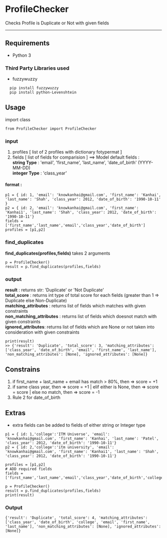 # ProfileChecker
Checks Profile is Duplicate or Not with given fields


--- 
## Requirements
* Python 3 
### Third Party Libraries used
 * fuzzywuzzy 
```
  pip install fuzzywuzzy
  pip install python-Levenshtein
```
## Usage
import class
```
from ProfileChecker import ProfileChecker
```
### input
1. profiles [ list of 2 profiles with dictionary fotypermat ] 
2. fields [ list of fields for comparision ]
==> Model default fields : </br>
**string Type** : 'email', 'first_name', 'last_name', 'date_of_birth' (YYYY-MM-DD)</br>
**integer Type** : 'class_year'
 
#### format :
```
p1 = { id: 1, 'email': 'knowkanhai@gmail.com', 'first_name': 'Kanhai', 'last_name': 'Shah', 'class_year': 2012, 'date_of_birth': '1990-10-11' }
p2 = { id: 2, 'email': 'knowkanhai@gmail.com', 'first_name': 'Kanhai1', 'last_name': 'Shah', 'class_year': 2012, 'date_of_birth': '1990-10-11'}
fields = ['first_name','last_name','email','class_year','date_of_birth']
profiles = [p1,p2]
```
### find_duplicates
**find_duplicates(profiles,fields)** takes 2 arguments 
```
p = ProfileChecker()
result = p.find_duplicates(profiles,fields)
```
### output
**result** : returns str: 'Duplicate' or 'Not Duplicate'<br />
**total_score** : returns int type of total score for each fields (greater than 1 => Duplicate else Non-Duplicate) <br />
**matching_attributes** : returns list of fields which matches with given constraints <br />
**non_matching_attributes** : returns list of fields which doesnot match with given constraints <br />
**ignored_attributes**: returns list of fields which are None or not taken into consideration with given constraints <br />
```
print(result)
>> {'result': 'Duplicate', 'total_score': 3, 'matching_attributes': ['class_year', 'date_of_birth', 'email', 'first_name', 'last_name'], 'non_matching_attributes': [None], 'ignored_attributes': [None]}
```

## Constrains
1. if first_name + last_name + email has match > 80%, then => score = +1
2. if same class year, then => score = +1 | elif either is None, then => score = score | else no match, then => score = -1
3. Rule 2 for date_of_birth

## Extras
* extra fields can be added  to fields of either string or Integer type
```
p1 = { id: 1,'college':'ITM Universe', 'email': 'knowkanhai@gmail.com', 'first_name': 'Kanhai', 'last_name': 'Patel', 'class_year': 2012, 'date_of_birth': '1990-10-11'}
p2 = { id: 2,'college':'itm university', 'email': 'knowkanhai@gmail.com', 'first_name': 'Kanhai1', 'last_name': 'Shah', 'class_year': 2012, 'date_of_birth': '1990-10-11'}

profiles = [p1,p2]
# ADD required fields
fields = ['first_name','last_name','email','class_year','date_of_birth','college']

p = ProfileChecker()
result = p.find_duplicates(profiles,fields)
print(result)
```
### Output
```
{'result': 'Duplicate', 'total_score': 4, 'matching_attributes': ['class_year', 'date_of_birth', 'college', 'email', 'first_name', 'last_name'], 'non_matching_attributes': [None], 'ignored_attributes': [None]}
```

